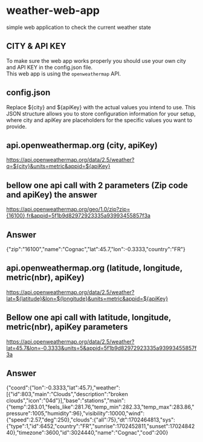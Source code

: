 # weather-web-app
simple web application to check the current weather state

## CITY & API KEY

To make sure the web app works properly you should use your own city and API KEY in the config.json file. <br>
This web app is using the `openweathermap` API.

## config.json
Replace ${city} and ${apiKey} with the actual values you intend to use. This JSON structure allows you to store configuration information for your setup, where city and apiKey are placeholders for the specific values you want to provide.


## api.openweathermap.org (city, apiKey)
https://api.openweathermap.org/data/2.5/weather?q=${city}&units=metric&appid=${apiKey}

## bellow one api call with 2 parameters (Zip code and apiKey) the answer
https://api.openweathermap.org/geo/1.0/zip?zip={16100},fr&appid=5f1b9d82972923335a93993455857f3a

## Answer

{"zip":"16100","name":"Cognac","lat":45.7,"lon":-0.3333,"country":"FR"}

## api.openweathermap.org (latitude, longitude, metric(nbr), apiKey)
https://api.openweathermap.org/data/2.5/weather?lat=${latitude}&lon=${longitude}&units=metric&appid=${apiKey}

## Bellow one api call with latitude, longitude, metric(nbr), apiKey parameters
https://api.openweathermap.org/data/2.5/weather?lat=45.7&lon=-0.3333&units=5&appid=5f1b9d82972923335a93993455857f3a

## Answer

{"coord":{"lon":-0.3333,"lat":45.7},"weather":[{"id":803,"main":"Clouds","description":"broken clouds","icon":"04d"}],"base":"stations","main":{"temp":283.01,"feels_like":281.76,"temp_min":282.33,"temp_max":283.86,"pressure":1005,"humidity":96},"visibility":10000,"wind":{"speed":2.57,"deg":250},"clouds":{"all":75},"dt":1702464813,"sys":{"type":1,"id":6452,"country":"FR","sunrise":1702452811,"sunset":1702484240},"timezone":3600,"id":3024440,"name":"Cognac","cod":200}